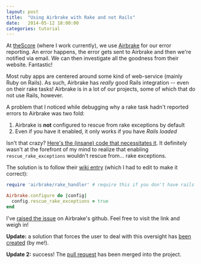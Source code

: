 ```yaml
---
layout: post
title:  "Using Airbrake with Rake and not Rails"
date:   2014-05-12 18:00:00
categories: tutorial
---
```


At [theScore](http://www.thescore.com) (where I work currently), we use [Airbrake](http://airbrake.io/) for our error reporting. An error happens, the error gets sent to Airbrake and then we're notified via email. We can then investigate all the goodness from their website. Fantastic!

Most ruby apps are centered around some kind of web-service (mainly Ruby on Rails). As such, Airbrake has *really* good Rails integration -- even on their rake tasks! Airbrake is in a lot of our projects, some of which that do not use Rails, however.

A problem that I noticed while debugging why a rake task hadn't reported errors to Airbrake was two fold:

1. Airbrake is **not** configured to rescue from rake exceptions by default
2. Even if you have it enabled, it only works if you have *Rails loaded*

Isn't that crazy? [Here's the (insane) code that necessitates it](https://github.com/airbrake/airbrake/blob/51bf71ba517e9dbb1adb26f52eb6fa73a2f21c86/lib/airbrake/railtie.rb#L9). It definitely wasn't at the forefront of my mind to realize that enabling `rescue_rake_exceptions` wouldn't rescue from... rake exceptions.

The solution is to follow their [wiki entry](https://github.com/airbrake/airbrake/wiki/Using-Airbrake-with-Rake) (which I had to edit to make it correct):

```ruby
require 'airbrake/rake_handler' # require this if you don't have rails loaded

Airbrake.configure do |config|
  config.rescue_rake_exceptions = true
end
```

I've [raised the issue](https://github.com/airbrake/airbrake/issues/292) on Airbrake's github. Feel free to visit the link and weigh in!

**Update:** a solution that forces the user to deal with this oversight has [been created](https://github.com/airbrake/airbrake/pull/294) (by me!).

**Update 2:** success! The [pull request](https://github.com/airbrake/airbrake/pull/294) has been merged into the project.
